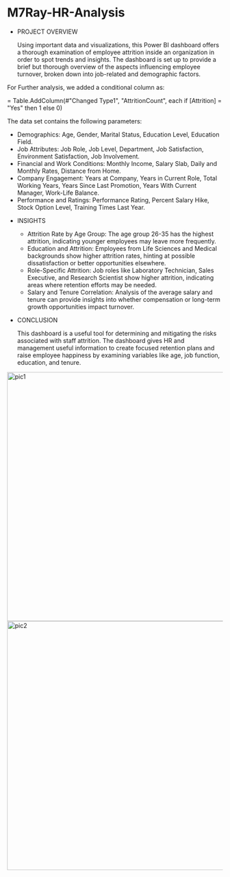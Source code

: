 # M7Ray-HR-Analysis

- PROJECT OVERVIEW

  Using important data and visualizations, this Power BI dashboard offers a thorough examination of employee attrition inside an organization in order to spot trends and      insights. The dashboard is set up to provide a brief but thorough overview of the aspects influencing employee turnover, broken down into job-related and demographic        factors.

For Further analysis, we added a conditional column as:

= Table.AddColumn(#"Changed Type1", "AttritionCount", each if [Attrition] = "Yes" then 1 else 0)

  The data set contains the following parameters:
  * Demographics: Age, Gender, Marital Status, Education Level, Education Field.
  * Job Attributes: Job Role, Job Level, Department, Job Satisfaction, Environment Satisfaction, Job Involvement.
  * Financial and Work Conditions: Monthly Income, Salary Slab, Daily and Monthly Rates, Distance from Home.
  * Company Engagement: Years at Company, Years in Current Role, Total Working Years, Years Since Last Promotion, Years With Current Manager, Work-Life Balance.
  * Performance and Ratings: Performance Rating, Percent Salary Hike, Stock Option Level, Training Times Last Year.

- INSIGHTS

  * Attrition Rate by Age Group: The age group 26-35 has the highest attrition, indicating younger employees may leave more frequently.
  * Education and Attrition: Employees from Life Sciences and Medical backgrounds show higher attrition rates, hinting at possible dissatisfaction or better opportunities 
    elsewhere.
  * Role-Specific Attrition: Job roles like Laboratory Technician, Sales Executive, and Research Scientist show higher attrition, indicating areas where retention efforts 
    may be needed.
  * Salary and Tenure Correlation: Analysis of the average salary and tenure can provide insights into whether compensation or long-term growth opportunities impact 
    turnover.

- CONCLUSION

  This dashboard is a useful tool for determining and mitigating the risks associated with staff attrition. The dashboard gives HR and management useful information to 
  create focused retention plans and raise employee happiness by examining variables like age, job function, education, and tenure.


<img width="581" alt="pic1" src="https://github.com/user-attachments/assets/1adb07f1-fa3c-444a-9e9f-8a137aafa3c1">

<img width="581" alt="pic2" src="https://github.com/user-attachments/assets/e5cd5dad-ea46-4203-9965-74081a45eb0a">


#



#

